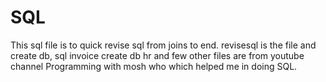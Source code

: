 # SQL
This sql file is to quick revise sql from joins to end. 
revisesql is the file and create db, sql invoice create db hr and few other files are from youtube channel Programming with mosh who which helped me in doing SQL.

